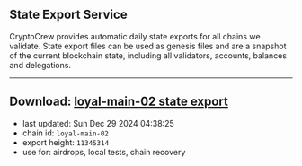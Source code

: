 ## State Export Service
CryptoCrew provides automatic daily state exports for all chains we validate. State export files can be used as genesis files and are a snapshot of the current blockchain state, including all validators, accounts, balances and delegations.

---
**Download: [loyal-main-02 state export](https://dl-eu2.ccvalidators.com/SERVICE/loyal/loyal-main-02_export_11345314.json)**
---

- last updated: Sun Dec 29 2024 04:38:25
- chain id: `loyal-main-02`
- export height: `11345314`
- use for: airdrops, local tests, chain recovery
